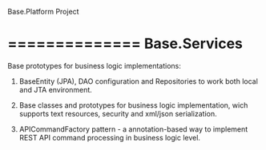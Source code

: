 Base.Platform Project

==============
Base.Services
==============

Base prototypes for business logic implementations:

1. BaseEntity (JPA), DAO configuration and Repositories to work both local and JTA environment.

2. Base classes and prototypes for business logic implementation, wich supports text resources, security and xml/json
   serialization.
   
3. APICommandFactory pattern - a annotation-based way to implement REST API command processing in business logic level.
